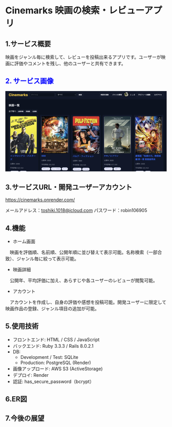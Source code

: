 # Cinemarks 映画の検索・レビューアプリ

## 1.サービス概要
映画をジャンル毎に検索して、レビューを投稿出来るアプリです。ユーザーが映画に評価やコメントを残し、他のユーザーと共有できます。

<h2 style="color: blue;">2. サービス画像</h2>

![サービス画面](https://raw.githubusercontent.com/toshikiiii/movie_review/refs/heads/main/%E3%82%B9%E3%82%AF%E3%83%AA%E3%83%BC%E3%83%B3%E3%82%B7%E3%83%A7%E3%83%83%E3%83%88%202025-09-08%2020.06.42.png)

## 3.サービスURL・開発ユーザーアカウント
https://cinemarks.onrender.com/

メールアドレス：toshiki.1018@icloud.com 
  パスワード：robin106905

## 4.機能
- ホーム画面
  
　映画を評価順、名前順、公開年順に並び替えて表示可能。名称検索（一部合致）、ジャンル毎に絞って表示可能。

- 映画詳細
  
　公開年、平均評価に加え、あらすじや各ユーザーのレビューが閲覧可能。

- アカウント
  
　アカウントを作成し、自身の評価や感想を投稿可能。開発ユーザーに限定して映画作品の登録、ジャンル項目の追加が可能。

## 5.使用技術
- フロントエンド: HTML / CSS / JavaScript
- バックエンド: Ruby 3.3.3 / Rails 8.0.2.1
- DB:
  - Development / Test: SQLite
  - Production: PostgreSQL (Render)
- 画像アップロード: AWS S3 (ActiveStorage)
- デプロイ: Render
- 認証: has_secure_password（bcrypt）

## 6.ER図

## 7.今後の展望
